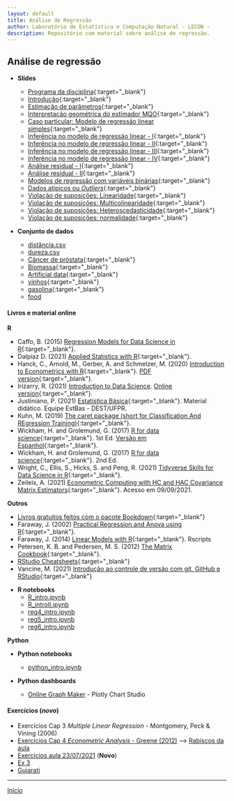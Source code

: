 ```yaml
---
layout: default
title: Análise de Regressão
author: Laboratório de Estatística e Computação Natural - LECON -
description: Repositório com material sobre análise de regressão.
---
```



## Análise de regressão

* **Slides**
  - [Programa da disciplina](https://bit.ly/3jy4Rr1){:target="_blank"}
  - [Introdução](https://bit.ly/2U66DqM){:target="_blank"}
  - [Estimação de parâmetros](https://bit.ly/3CnTTwR){:target="_blank"}
  - [Interpretação geométrica do estimador MQO](https://bit.ly/3fCLn39){:target="_blank"}
  - [Caso particular: Modelo de regressão linear simples](https://bit.ly/3lKkq1s){:target="_blank"}
  - [Inferência no modelo de regressão linear - I](https://bit.ly/3yJspzL){:target="_blank"}
  - [Inferência no modelo de regressão linear - II](https://bit.ly/3CpYXke){:target="_blank"}
  - [Inferência no modelo de regressão linear - III](https://bit.ly/3jBSTg7){:target="_blank"}
  - [Inferência no modelo de regressão linear - IV](https://bit.ly/2VGT0Pi){:target="_blank"}
  - [Análise residual - I](https://bit.ly/3yvmZbb){:target="_blank"}
  - [Análise residual - II](https://bit.ly/3jss8dU){:target="_blank"}
  - [Modelos de regressão com variáveis binárias](https://bit.ly/3jFR9Cz){:target="_blank"}
  - [Dados atípicos ou _Outliers_](https://bit.ly/3AxzjIF){:target="_blank"}
  - [Violação de suposições: Linearidade](https://bit.ly/3jWbEuH){:target="_blank"}
  - [Violação de suposições: Multicolinearidade](https://bit.ly/3zgmzpJ){:target="_blank"}
  - [Violação de suposições: Heteroscedasticidade](https://bit.ly/3jDqK9t){:target="_blank"}
  - [Violação de suposições: normalidade](https://bit.ly/3jviHfA){:target="_blank"}


* **Conjunto de dados**
  - [distância.csv](https://bit.ly/3iuUMfi)
  - [dureza.csv](https://bit.ly/3AkmzVB)
  - [Câncer de próstata](https://bit.ly/3jvuGrD){:target="_blank"}
  - [Biomassa](https://bit.ly/3xtpmdu){:target="_blank"}
  - [Artificial data](https://bit.ly/3kvRdF9){:target="_blank"}
  - [vinhos](https://bit.ly/2Wt4GpB){:target="_blank"}
  - [gasolina](https://bit.ly/3sUVfe4){:target="_blank"}
  - [food](https://bit.ly/3tudE1A)


#### Livros e material online
  
**R**
  - Caffo, B. (2015) [Regression Models for Data Science in R](https://bit.ly/35FkZAz){:target="_blank"}.
  - Dalpiaz D. (2021) [Applied Statistics with R](https://daviddalpiaz.github.io/appliedstats/applied_statistics.pdf){:target="_blank"}.
  - Hanck, C., Arnold, M., Gerber, A. and Schmelzer, M. (2020) [Introduction to Econometrics with R](https://www.econometrics-with-r.org){:target="_blank"}. [PDF version](https://bit.ly/38V2F80){:target="_blank"}.
  - Irizarry, R. (2021) [Introduction to Data Science](https://bit.ly/2SRBJBK). [Online version](https://bit.ly/3zEySwF){:target="_blank"}.
  - Justiniano, P. (2021) [Estatística Básica](http://www.leg.ufpr.br/~paulojus/estbas/){:target="_blank"}. Material didático. Equipe EstBas - DEST/UFPR.
  - Kuhn, M. (2019) [The caret package (short for Classification And REgression Training)](http://topepo.github.io/caret/){:target="_blank"}.
  - Wickham, H. and Grolemund, G. (2017) [R for data science](https://r4ds.had.co.nz/){:target="_blank"}. 1st Ed. [Versão em Espanhol](https://es.r4ds.hadley.nz/){:target="_blank"}.
  - Wickham, H. and Grolemund, G. (2017) [R for data science](https://r4ds.hadley.nz/){:target="_blank"}. 2nd Ed.
  - Wright, C., Ellis, S., Hicks, S. and Peng, R. (2021) [Tidyverse Skills for Data Science in R](https://bit.ly/3qhUDht){:target="_blank"}.
  - Zeileis, A. (2021) [Econometric Computing with HC and HAC Covariance Matrix Estimators](https://cran.r-project.org/web/packages/sandwich/vignettes/sandwich.pdf){:target="_blank"}. Acesso em 09/09/2021.
  
  **Outros**
  - [Livros gratuitos feitos com o pacote Bookdown](https://bookdown.org/){:target="_blank"}
  - Faraway, J. (2002) [Practical Regression and Anova using R](https://cran.r-project.org/doc/contrib/Faraway-PRA.pdf){:target="_blank"}.
  - Faraway, J. (2014) [Linear Models with R](https://julianfaraway.github.io/faraway/LMR/){:target="_blank"}. Rscripts
  - Petersen, K. B. and Pedersen, M. S. (2012) [The Matrix Cookbook](http://www2.imm.dtu.dk/pubdb/edoc/imm3274.pdf){:target="_blank"}.
  - [RStudio Cheatsheets](https://www.rstudio.com/resources/cheatsheets/){:target="_blank"}
  - Vancine, M. (2021) [Introdução ao controle de versão com git, GitHub e RStudio](https://mauriciovancine.github.io/pt/short-course/short-course-git-github-rstudio/){:target="_blank"}

* **R notebooks**
  - [R_intro.ipynb](https://bit.ly/2VEoXaB)
  - [R_introII.ipynb](https://bit.ly/3CBfzG2)
  - [reg4_intro.ipynb](https://bit.ly/3xQdEK0)
  - [reg5_intro.ipynb](https://bit.ly/3k6fQrS)
  - [reg6_intro.ipynb](https://bit.ly/3tu9M0B)

**Python**

   
* **Python notebooks**
  - [python_intro.ipynb](https://bit.ly/3jxh8fj)

* **Python dashboards**
  - [Online Graph Maker](https://bit.ly/3fl6RBG) - Plotly Chart Studio


#### Exercícios (*novo*)
  - Exercícios Cap 3 *Multiple Linear Regression* - Montgomery, Peck & Vining (2006)
  - [Exercícios Cap 4 *Econometric Analysis* - Greene (2012)](https://bit.ly/36LbX5r) --> [Rabiscos da aula](https://bit.ly/3kDgQFN) 
  - [Exercícios aula 23/07/2021](https://bit.ly/3zGOcYX) (**Novo**)
  - [Ex 3](https://bit.ly/3xUckXl)
  - [Gujarati](https://bit.ly/3rFQzs4)
  
  
  ***
  [Inicio](https://bit.ly/3jviHfA)
  
<script src="http://code.jquery.com/jquery-1.4.2.min.js"></script> <script> var x = document.getElementsByClassName("site-footer-credits"); setTimeout(() => { x[0].remove(); }, 10); </script>
